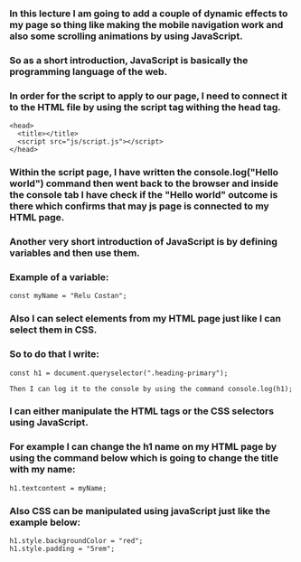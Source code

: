 ### In this lecture I am going to add a couple of dynamic effects to my page so thing like making the mobile navigation work and also some scrolling animations by using JavaScript. 
### So as a short introduction, JavaScript is basically the programming language of the web.

### In order for the script to apply to our page, I need to connect it to the HTML file by using the script tag withing the head tag.
``` 
<head>
  <title></title>
  <script src="js/script.js"></script>
</head>
```
### Within the script page, I have written the console.log("Hello world") command then went back to the browser and inside the console tab I have check if the "Hello world" outcome is there which confirms that may js page is connected to my HTML page.

### Another very short introduction of JavaScript is by defining variables and then use them.
### Example of a variable:
```
const myName = "Relu Costan";
```
### Also I can select elements from my HTML page just like I can select them in CSS.
### So to do that I write:
```
const h1 = document.queryselector(".heading-primary");

Then I can log it to the console by using the command console.log(h1);
```
### I can either manipulate the HTML tags or the CSS selectors using JavaScript.
### For example I can change the h1 name on my HTML page by using the command below which is going to change the title with my name:

```
h1.textcontent = myName;
```

### Also CSS can be manipulated using javaScript just like the example below:
```
h1.style.backgroundColor = "red";
h1.style.padding = "5rem";
```

